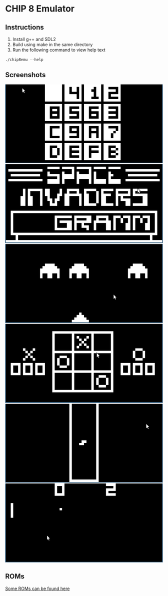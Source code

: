 # CHIP 8 Emulator

## Instructions

1. Install g++ and SDL2
2. Build using make in the same directory
3. Run the following command to view help text

```console
./chip8emu --help
```

## Screenshots

![](./screenshots/1)
![](./screenshots/2)
![](./screenshots/3)
![](./screenshots/4)
![](./screenshots/5)
![](./screenshots/6)

## ROMs

[Some ROMs can be found here](https://github.com/kripod/chip8-roms)
